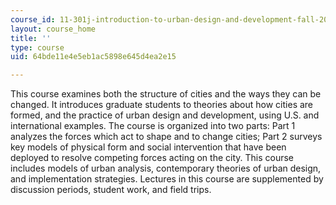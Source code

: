 ```yaml
---
course_id: 11-301j-introduction-to-urban-design-and-development-fall-2016
layout: course_home
title: ''
type: course
uid: 64bde11e4e5eb1ac5898e645d4ea2e15

---
```

This course examines both the structure of cities and the ways they can be changed. It introduces graduate students to theories about how cities are formed, and the practice of urban design and development, using U.S. and international examples. The course is organized into two parts: Part 1 analyzes the forces which act to shape and to change cities; Part 2 surveys key models of physical form and social intervention that have been deployed to resolve competing forces acting on the city. This course includes models of urban analysis, contemporary theories of urban design, and implementation strategies. Lectures in this course are supplemented by discussion periods, student work, and field trips.
